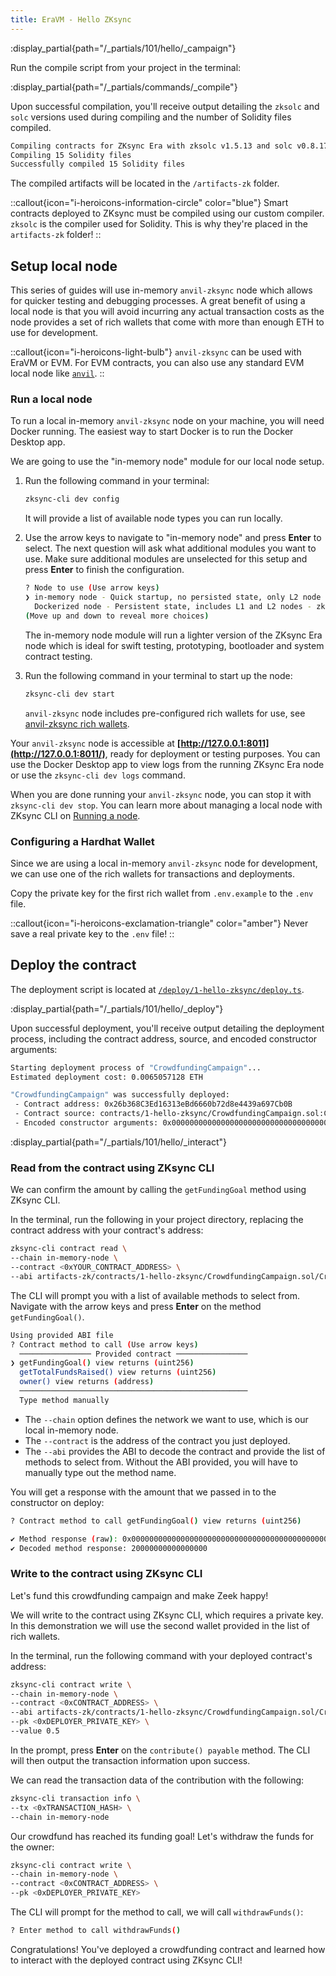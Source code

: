 ```yaml
---
title: EraVM - Hello ZKsync
---
```


:display_partial{path="/_partials/101/hello/_campaign"}

Run the compile script from your project in the terminal:

:display_partial{path="/_partials/commands/_compile"}

Upon successful compilation, you'll receive output detailing the
`zksolc` and `solc` versions used during compiling and the number
of Solidity files compiled.

```bash
Compiling contracts for ZKsync Era with zksolc v1.5.13 and solc v0.8.17
Compiling 15 Solidity files
Successfully compiled 15 Solidity files
```

The compiled artifacts will be located in the `/artifacts-zk` folder.

::callout{icon="i-heroicons-information-circle" color="blue"}
Smart contracts deployed to ZKsync must be compiled using our custom compiler.
`zksolc` is the compiler used for Solidity.
This is why they're placed in the `artifacts-zk` folder!
::

## Setup local node

This series of guides will use in-memory `anvil-zksync` node which allows for quicker testing and debugging processes.
A great benefit of using a local node is that you will avoid incurring any actual transaction costs as the node provides
a set of rich wallets that come with more than enough ETH to use for development.

::callout{icon="i-heroicons-light-bulb"}
`anvil-zksync` can be used with EraVM or EVM. For EVM contracts, you can also use any standard EVM local node like [`anvil`](https://book.getfoundry.sh/anvil/).
::

### Run a local node

To run a local in-memory `anvil-zksync` node on your machine, you will need Docker running.
The easiest way to start Docker is to run the Docker Desktop app.

We are going to use the "in-memory node" module for our local node setup.

1. Run the following command in your terminal:

    ```bash
    zksync-cli dev config
    ```

    It will provide a list of available node types you can run locally.

2. Use the arrow keys to navigate to "in-memory node" and press **Enter** to select.
    The next question will ask what additional modules you want to use.
    Make sure additional modules are unselected for this setup and press **Enter** to finish the configuration.

    ```bash
    ? Node to use (Use arrow keys)
    ❯ in-memory node - Quick startup, no persisted state, only L2 node - zkcli-in-memory-node
      Dockerized node - Persistent state, includes L1 and L2 nodes - zkcli-dockerized-node
    (Move up and down to reveal more choices)
    ```

    The in-memory node module will run a lighter version of the ZKsync Era node
    which is ideal for swift testing, prototyping, bootloader and system contract testing.

3. Run the following command in your terminal to start up the node:

    ```bash
    zksync-cli dev start
    ```

    `anvil-zksync` node includes pre-configured rich wallets for use, see [anvil-zksync rich wallets](/zksync-network/tooling/local-setup/anvil-zksync-node#pre-configured-rich-wallets).

Your `anvil-zksync` node is accessible at **[http://127.0.0.1:8011](http://127.0.0.1:8011/)**, ready for deployment or testing purposes.
You can use the Docker Desktop app to view logs from the running ZKsync Era node or use the `zksync-cli dev logs` command.

When you are done running your `anvil-zksync` node, you can stop it with `zksync-cli dev stop`.
You can learn more about managing a local node with ZKsync CLI on [Running a node](/zksync-network/tooling/zksync-cli/running-a-node).

### Configuring a Hardhat Wallet

Since we are using a local in-memory `anvil-zksync` node for development, we can use one of the
rich wallets for transactions and deployments.

Copy the private key for the first rich wallet from `.env.example` to the `.env` file.

::callout{icon="i-heroicons-exclamation-triangle" color="amber"}
Never save a real private key to the `.env` file!
::

## Deploy the contract

The deployment script is located at
[`/deploy/1-hello-zksync/deploy.ts`](https://github.com/matter-labs/zksync-contract-templates/blob/main/templates/101/eravm/deploy/1-hello-zksync/deploy.ts).

:display_partial{path="/_partials/101/hello/_deploy"}

Upon successful deployment, you'll receive output detailing the deployment process,
including the contract address, source, and encoded constructor arguments:

```bash
Starting deployment process of "CrowdfundingCampaign"...
Estimated deployment cost: 0.0065057128 ETH

"CrowdfundingCampaign" was successfully deployed:
 - Contract address: 0x26b368C3Ed16313eBd6660b72d8e4439a697Cb0B
 - Contract source: contracts/1-hello-zksync/CrowdfundingCampaign.sol:CrowdfundingCampaign
 - Encoded constructor arguments: 0x00000000000000000000000000000000000000000000000000470de4df820000
```

:display_partial{path="/_partials/101/hello/_interact"}

### Read from the contract using ZKsync CLI

We can confirm the amount by calling the `getFundingGoal` method using ZKsync CLI.

In the terminal, run the following in your project directory,
replacing the contract address with your contract's address:

```bash
zksync-cli contract read \
--chain in-memory-node \
--contract <0xYOUR_CONTRACT_ADDRESS> \
--abi artifacts-zk/contracts/1-hello-zksync/CrowdfundingCampaign.sol/CrowdfundingCampaign.json
```

The CLI will prompt you with a list of available methods to select from. Navigate with the arrow keys and press **Enter**
on the method `getFundingGoal()`.

```bash
Using provided ABI file
? Contract method to call (Use arrow keys)
  ──────────────── Provided contract ────────────────
❯ getFundingGoal() view returns (uint256)
  getTotalFundsRaised() view returns (uint256)
  owner() view returns (address)
  ───────────────────────────────────────────────────
  Type method manually
```

- The `--chain` option defines the network we want to use, which is our local in-memory node.
- The `--contract` is the address of the contract you just deployed.
- The `--abi` provides the ABI to decode the contract and provide the list of methods to select from.
  Without the ABI provided, you will have to manually type out the method name.

You will get a response with the amount that we passed in to the constructor on deploy:

```bash
? Contract method to call getFundingGoal() view returns (uint256)

✔ Method response (raw): 0x00000000000000000000000000000000000000000000000000470de4df820000
✔ Decoded method response: 20000000000000000
```

### Write to the contract using ZKsync CLI

Let's fund this crowdfunding campaign and make Zeek happy!

We will write to the contract using ZKsync CLI, which requires a private key.
In this demonstration we will use the second wallet provided in the list of rich wallets.

In the terminal, run the following command with your deployed contract's address:

```bash
zksync-cli contract write \
--chain in-memory-node \
--contract <0xCONTRACT_ADDRESS> \
--abi artifacts-zk/contracts/1-hello-zksync/CrowdfundingCampaign.sol/CrowdfundingCampaign.json \
--pk <0xDEPLOYER_PRIVATE_KEY> \
--value 0.5
```

In the prompt, press **Enter** on the `contribute() payable` method.
The CLI will then output the transaction information upon success.

We can read the transaction data of the contribution with the following:

```bash
zksync-cli transaction info \
--tx <0xTRANSACTION_HASH> \
--chain in-memory-node
```

Our crowdfund has reached its funding goal! Let's withdraw the funds for the owner:

```bash
zksync-cli contract write \
--chain in-memory-node \
--contract <0xCONTRACT_ADDRESS> \
--pk <0xDEPLOYER_PRIVATE_KEY>
```

The CLI will prompt for the method to call, we will call `withdrawFunds()`:

```bash
? Enter method to call withdrawFunds()
```

Congratulations! You've deployed a crowdfunding contract and learned how
to interact with the deployed contract using ZKsync CLI!
